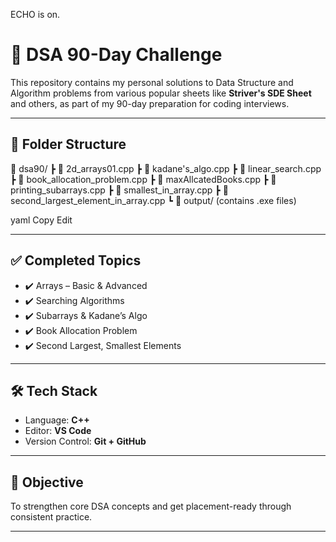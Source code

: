 ECHO is on.

# 🧠 DSA 90-Day Challenge

This repository contains my personal solutions to Data Structure and Algorithm problems from various popular sheets like **Striver's SDE Sheet** and others, as part of my 90-day preparation for coding interviews.

---

## 📁 Folder Structure

📂 dsa90/
┣ 📄 2d_arrays01.cpp
┣ 📄 kadane's_algo.cpp
┣ 📄 linear_search.cpp
┣ 📄 book_allocation_problem.cpp
┣ 📄 maxAllcatedBooks.cpp
┣ 📄 printing_subarrays.cpp
┣ 📄 smallest_in_array.cpp
┣ 📄 second_largest_element_in_array.cpp
┗ 📂 output/ (contains .exe files)

yaml
Copy
Edit

---

## ✅ Completed Topics

- ✔️ Arrays – Basic & Advanced
- ✔️ Searching Algorithms
- ✔️ Subarrays & Kadane’s Algo
- ✔️ Book Allocation Problem
- ✔️ Second Largest, Smallest Elements

---

## 🛠️ Tech Stack

- Language: **C++**
- Editor: **VS Code**
- Version Control: **Git + GitHub**

---

## 📌 Objective

To strengthen core DSA concepts and get placement-ready through consistent practice.

---
